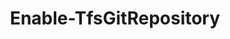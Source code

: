 ﻿---
title: Enable-TfsGitRepository
breadcrumbs: [ "Git" ]
parent: "Git"
description: "Enables one or more Git repositories. "
remarks: "This cmdlets re-enables access to a repository. When a repository is disabled it cannot be accessed (including clones, pulls, pushes, builds, pull requests etc) but remains discoverable, with a warning message stating it is disabled. "
parameterSets: 
  "_All_": [ Project, Repository ] 
  "__AllParameterSets":  
    Repository: 
      type: "object"  
      position: "0"  
      required: true  
    Project: 
      type: "object" 
parameters: 
  - name: "Repository" 
    description: "Specifies the name or ID of a Git repository. Wildcards are supported. " 
    required: true 
    globbing: false 
    pipelineInput: "true (ByValue)" 
    position: 0 
    type: "object" 
    aliases: [ Name ] 
  - name: "Name" 
    description: "Specifies the name or ID of a Git repository. Wildcards are supported. This is an alias of the Repository parameter." 
    required: true 
    globbing: false 
    pipelineInput: "true (ByValue)" 
    position: 0 
    type: "object" 
    aliases: [ Name ] 
  - name: "Project" 
    description: "Specifies the name of the Team Project, its ID (a GUID), or a Microsoft.TeamFoundation.Core.WebApi.TeamProject object to connect to. When omitted, it defaults to the connection set by Connect-TfsTeamProject (if any). For more details, see the Get-TfsTeamProject cmdlet. " 
    globbing: false 
    type: "object"
inputs: 
  - type: "System.Object" 
    description: "Specifies the name or ID of a Git repository. Wildcards are supported. "
outputs: 
  - type: "Microsoft.TeamFoundation.SourceControl.WebApi.GitRepository" 
    description: 
notes: 
relatedLinks: 
  - text: "Online Version:" 
    uri: "https://tfscmdlets.dev/docs/cmdlets/Git/Enable-TfsGitRepository"
aliases: 
examples: 
---
